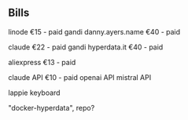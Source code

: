 
## Bills

linode €15 - paid
gandi danny.ayers.name €40 - paid

claude €22 - paid
gandi hyperdata.it €40 - paid

aliexpress €13 - paid

claude API €10 - paid
openai API
mistral API


lappie keyboard

"docker-hyperdata", repo?
